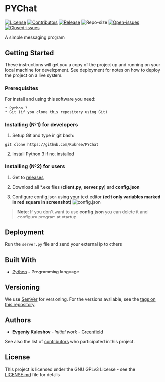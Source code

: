 # PYChat
[![License](https://img.shields.io/badge/license-GPLv3-blue.svg)](https://www.gnu.org/licenses/gpl-3.0)
[![Contributors](https://img.shields.io/github/contributors/Kukree/PYChat.svg)](https://github.com/Kukree/PYChat/contributors)
[![Release](https://img.shields.io/github/release/Kukree/PYChat.svg)](https://github.com/Kukree/PYChat/releases)
![Repo-size](https://img.shields.io/github/repo-size/Kukree/PYChat.svg)
[![Open-issues](https://img.shields.io/github/issues-raw/Kukree/PYChat.svg)](https://github.com/Kukree/PYChat/issues)
[![Closed-issues](https://img.shields.io/github/issues-closed-raw/Kukree/PYChat.svg)](https://github.com/Kukree/PYChat/issues?q=is%3Aissue+is%3Aclosed)

A simple messaging program

## Getting Started

These instructions will get you a copy of the project up and running on your local machine for development. See deployment for notes on how to deploy the project on a live system.

### Prerequisites

For install and using this software you need:

```
* Python 3
* Git (if you clone this repository using Git)
```

### Installing (№1) for developers

1. Setup Git and type in git bash:

`git clone https://github.com/Kukree/PYChat`

2. Install Python 3 if not installed

### Installing (№2) for users

1. Get to [releases](https://github.com/Kukree/PYChat/releases)

2. Download all *.exe files (**client.py**, **server.py**) and **config.json**

3. Configure config.json using your text editor **(edit only variables marked in red square in screenshot)**
![config.json](https://i.imgur.com/vTQbqEQ.png)

> **Note**: If you don't want to use **config.json** you can delete it and configure program at startup

## Deployment

Run the `server.py` file and send your external ip to others

## Built With

* [Python](https://python.org) - Programming language

## Versioning

We use [SemVer](http://semver.org/) for versioning. For the versions available, see the [tags on this repository](https://github.com/Kukree/PYChat/tags). 

## Authors

* **Evgeniy Kuleshov** - *Initial work* - [Greenfield](https://github.com/Kukree)

See also the list of [contributors](https://github.com/Kukree/PYChat/contributors) who participated in this project.

## License

This project is licensed under the GNU GPLv3 License - see the [LICENSE.md](LICENSE) file for details
